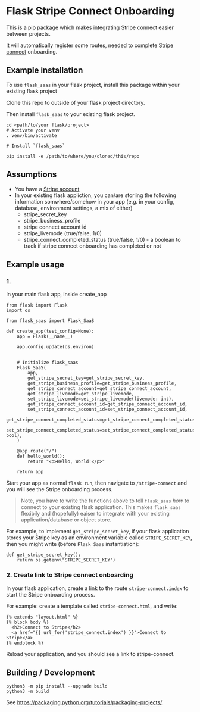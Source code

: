 # Flask Stripe Connect Onboarding

This is a pip package which makes integrating Stripe connect easier between projects.

It will automatically register some routes, needed to complete [Stripe connect](https://stripe.com/en-gb/connect) onboarding.

## Example installation

To use `flask_saas` in your flask project, install this package within your existing flask project

Clone this repo to outside of your flask project directory.

Then install `flask_saas` to your existing flask project.

```
cd <path/to/your flask/project>
# Activate your venv
. venv/bin/activate

# Install `flask_saas`

pip install -e /path/to/where/you/cloned/this/repo
```

## Assumptions

- You have a [Stripe account](https://dashboard.stripe.com/register)
- In your existing flask appliction, you can/are storiing the following information somwhere/somehow in your app (e.g. in your config, database, 
environment settings, a mix of either)
    - stripe_secret_key
    - stripe_business_profile
    - stripe connect account id
    - stripe_livemode (true/false, 1/0)
    - stripe_connect_completed_status (true/false, 1/0) - a boolean to track if stripe connect onboarding has completed or not

## Example usage


### 1. 
In your main flask app, inside create_app

```
from flask import Flask
import os 

from flask_saas import Flask_SaaS

def create_app(test_config=None):
    app = Flask(__name__)

    app.config.update(os.environ)


    # Initialize flask_saas
    Flask_SaaS(
        app,
        get_stripe_secret_key=get_stripe_secret_key,
        get_stripe_business_profile=get_stripe_business_profile,
        get_stripe_connect_account=get_stripe_connect_account,
        get_stripe_livemode=get_stripe_livemode,
        set_stripe_livemode=set_stripe_livemode(livemode: int),
        get_stripe_connect_account_id=get_stripe_connect_account_id,
        set_stripe_connect_account_id=set_stripe_connect_account_id,
        get_stripe_connect_completed_status=get_stripe_connect_completed_status,
        set_stripe_connect_completed_status=set_stripe_connect_completed_status(status: bool),
    )

    @app.route("/")
    def hello_world():
        return "<p>Hello, World!</p>"

    return app
```

Start your app as normal `flask run`, then navigate to `/stripe-connect` and you will see the Stripe onboarding process.


> Note, you have to write the functions above to tell `flask_saas` *how* to connect to 
your existing flask application. This makes `flask_saas` flexibily and (hopefully) 
eaiser to integrate with your existing application/database or object store.

For example, to implement `get_stripe_secret_key`, if your flask application stores
your Stripe key as an environment variable called `STRIPE_SECRET_KEY`, then you might write (before `Flask_Saas` instantiation):

```
def get_stripe_secret_key():
    return os.getenv("STRIPE_SECRET_KEY")
```

### 2. Create link to Stripe connect onboarding


In your flask application, create a link to the route `stripe-connect.index` to start the Stripe onboarding process.

For example: create a template called `stripe-connect.html`, and write:
```
{% extends "layout.html" %}
{% block body %}
  <h2>Connect to Stripe</h2>
  <a href="{{ url_for('stripe_connect.index') }}">Connect to Stripe</a>
{% endblock %}

```
Reload your application, and you should see a link to stripe-connect.

## Building / Development

```
python3 -m pip install --upgrade build
python3 -m build
```
See https://packaging.python.org/tutorials/packaging-projects/
